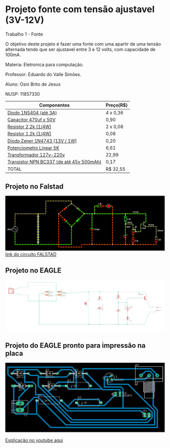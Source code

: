 # Projeto fonte com tensão ajustavel (3V-12V)
Trabalho 1 - Fonte

O objetivo deste projeto é fazer uma fonte com uma apartir de uma tensão alternada tendo que ser ajustavel entre 3 e 12 volts, com capacidade de 100mA.

Materia: Eletronica para computação.

Professor: Eduardo do Valle Simões.

Aluno: Osni Brito de Jesus 

NUSP: 11857330


| Componentes  |  Preço(R$)  |
| ------------------- | ------------------- |
|  [Diodo 1N5404 (até 3A)](https://www.baudaeletronica.com.br/diodo-1n5404.html) |  4 x 0,36 |
|  [Capacitor 470uf x 50V](https://www.eletrogate.com/capacitor-eletrolitico-470uf-x-50v?utm_source=Site&utm_medium=GoogleMerchant&utm_campaign=GoogleMerchant&gclid=EAIaIQobChMIwLCm0bbN6gIVjA6RCh1ObAOAEAkYASABEgJvCfD_BwE)  |  0,90 |
|  [Resistor 2,2k (1/4W)](https://www.baudaeletronica.com.br/resistor-2k2-5-1-4w.html) |  2 x 0,08 |
|  [Resistor 1,2k (1/4W)](https://www.baudaeletronica.com.br/resistor-1k2-5-1-4w.html) |  0,08 |
|  [Diodo Zener 1N4743 [13V / 1W]](https://www.baudaeletronica.com.br/diodo-zener-1n4743-13v-1w.html) |  0,20 |
|  [Potenciometro Linear 5K](https://www.americanas.com.br/produto/1486223377?sellerid=16569609000116&epar=%7Bifpla:%7B_epar%7D%7D%7Bifdyn:%7B_epar%7D%7D%7Bifdbm:ds_at_ov_db_acom$%7BCAMPAIGN_ID%7D%7D&opn=YSMESP&WT.srch=1) |  6,61 |
|  [Transformador 127v-220v](https://produto.mercadolivre.com.br/MLB-989883391-transformador-trafo-1212v-200ma-bivolt-eletronica-eletrica-_JM?quantity=1#position=1&type=item&tracking_id=9abf8c61-6492-4e02-bb1d-d1a22f9b055d) |  22,99 |
|   [Transistor NPN BC337 (de até 45v 500mAh)](https://www.baudaeletronica.com.br/transistor-npn-bc337.html)   |   0,17   |
| TOTAL |  R$ 32,55  |

## Projeto no Falstad
 ![](circuito-falstad1.png)
 [link do circuito FALSTAD](http://tinyurl.com/ya34tdqr)
 
## Projeto no EAGLE
 ![](circuito-eagle.png)
 
## Projeto do EAGLE pronto para impressão na placa
 ![](circuito-PCB.png)
 
 [Explicação no youtube aqui](https://www.youtube.com/watch?v=vDUC-hhlkVI&feature=youtu.be)
